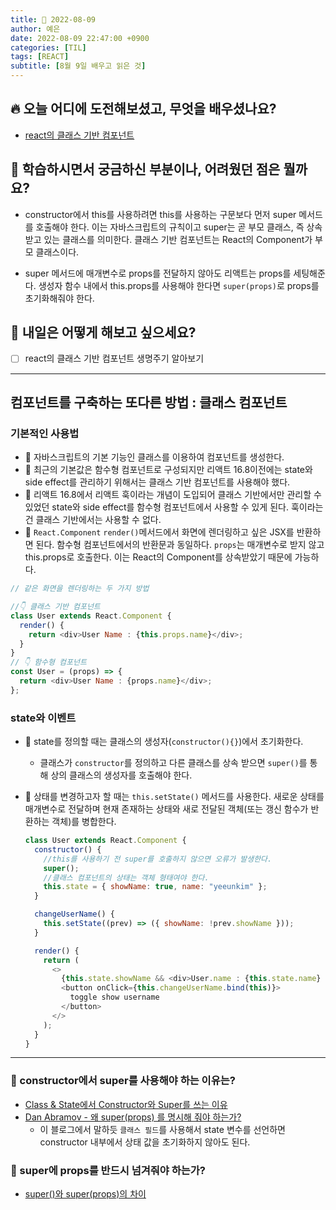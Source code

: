 ```yaml
---
title: 🍊 2022-08-09
author: 예은
date: 2022-08-09 22:47:00 +0900
categories: [TIL]
tags: [REACT]
subtitle: [8월 9일 배우고 읽은 것]
---
```


## 🔥 오늘 어디에 도전해보셨고, 무엇을 배우셨나요?

- [react의 클래스 기반 컴포넌트](http://localhost:4000/posts/220809TIL/#%EC%BB%B4%ED%8F%AC%EB%84%8C%ED%8A%B8%EB%A5%BC-%EA%B5%AC%EC%B6%95%ED%95%98%EB%8A%94-%EB%98%90%EB%8B%A4%EB%A5%B8-%EB%B0%A9%EB%B2%95--%ED%81%B4%EB%9E%98%EC%8A%A4-%EC%BB%B4%ED%8F%AC%EB%84%8C%ED%8A%B8)

## 🌊 학습하시면서 궁금하신 부분이나, 어려웠던 점은 뭘까요?

- constructor에서 this를 사용하려면 this를 사용하는 구문보다 먼저 super 메서드를 호출해야 한다. 이는 자바스크립트의 규칙이고 super는 곧 부모 클래스, 즉 상속받고 있는 클래스를 의미한다. 클래스 기반 컴포넌트는 React의 Component가 부모 클래스이다.

- super 메서드에 매개변수로 props를 전달하지 않아도 리액트는 props를 세팅해준다. 생성자 함수 내에서 this.props를 사용해야 한다면 `super(props)`로 props를 초기화해줘야 한다.

## 🌟 내일은 어떻게 해보고 싶으세요?

- [ ] react의 클래스 기반 컴포넌트 생명주기 알아보기

---

## 컴포넌트를 구축하는 또다른 방법 : 클래스 컴포넌트

### 기본적인 사용법

- 🔖 자바스크립트의 기본 기능인 클래스를 이용하여 컴포넌트를 생성한다.
- 🔖 최근의 기본값은 함수형 컴포넌트로 구성되지만 리액트 16.8이전에는 state와 side effect를 관리하기 위해서는 클래스 기반 컴포넌트를 사용해야 했다.
- 🔖 리액트 16.8에서 리액트 훅이라는 개념이 도입되어 클래스 기반에서만 관리할 수 있었던 state와 side effect를 함수형 컴포넌트에서 사용할 수 있게 된다. 훅이라는건 클래스 기반에서는 사용할 수 없다.
- 🔖 `React.Component` `render()`메서드에서 화면에 렌더링하고 싶은 JSX를 반환하면 된다. 함수형 컴포넌트에서의 반환문과 동일하다. `props`는 매개변수로 받지 않고 this.props로 호출한다. 이는 React의 Component를 상속받았기 때문에 가능하다.

```javascript
// 같은 화면을 렌더링하는 두 가지 방법

//👇 클래스 기반 컴포넌트
class User extends React.Component {
  render() {
    return <div>User Name : {this.props.name}</div>;
  }
}
// 👇 함수형 컴포넌트
const User = (props) => {
  return <div>User Name : {props.name}</div>;
};
```

### state와 이벤트

- 🔖 state를 정의할 때는 클래스의 생성자(`constructor(){}`)에서 초기화한다.
  - 클래스가 `constructor`를 정의하고 다른 클래스를 상속 받으면 `super()`를 통해 상의 클래스의 생성자를 호출해야 한다.
- 🔖 상태를 변경하고자 할 때는 `this.setState()` 메서드를 사용한다. 새로운 상태를 매개변수로 전달하며 현재 존재하는 상태와 새로 전달된 객체(또는 갱신 함수가 반환하는 객체)를 병합한다.

  ```javascript
  class User extends React.Component {
    constructor() {
      //this를 사용하기 전 super를 호출하지 않으면 오류가 발생한다.
      super();
      //클래스 컴포넌트의 상태는 객체 형태여야 한다.
      this.state = { showName: true, name: "yeeunkim" };
    }

    changeUserName() {
      this.setState((prev) => ({ showName: !prev.showName }));
    }

    render() {
      return (
        <>
          {this.state.showName && <div>User.name : {this.state.name} </div>}
          <button onClick={this.changeUserName.bind(this)}>
            toggle show username
          </button>
        </>
      );
    }
  }
  ```

---

### 🤔 constructor에서 super를 사용해야 하는 이유는?

- [Class & State에서 Constructor와 Super를 쓰는 이유](https://velog.io/@rand_guy/TILClass%EC%97%90%EC%84%9C-Constructor%EC%99%80-Super%EB%A5%BC-%EC%93%B0%EB%8A%94-%EC%9D%B4%EC%9C%A0)
- [Dan Abramov - 왜 super(props) 를 명시해 줘야 하는가?](https://velog.io/@honeysuckle/%EB%B2%88%EC%97%AD-Dan-Abramov-%EC%99%9C-superprops-%EB%A5%BC-%EC%9E%91%EC%84%B1%ED%95%B4%EC%95%BC-%ED%95%98%EB%8A%94%EA%B0%80)
  - 이 블로그에서 말하듯 `클래스 필드`를 사용해서 state 변수를 선언하면 constructor 내부에서 상태 값을 초기화하지 않아도 된다.

### 🤔 super에 props를 반드시 넘겨줘야 하는가?

- [super()와 super(props)의 차이](https://developer-talk.tistory.com/136)
